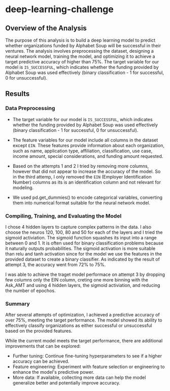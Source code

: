 # deep-learning-challenge

## Overview of the Analysis

The purpose of this analysis is to build a deep learning model to predict whether organizations funded by Alphabet Soup will be successful in their ventures. The analysis involves preprocessing the dataset, designing a neural network model, training the model, and optimizing it to achieve a target predictive accuracy of higher than 75%. The target variable for our model is `IS_SUCCESSFUL`, which indicates whether the funding provided by Alphabet Soup was used effectively (binary classification - 1 for successful, 0 for unsuccessful).

## Results

### Data Preprocessing

- The target variable for our model is `IS_SUCCESSFUL`, which indicates whether the funding provided by Alphabet Soup was used effectively (binary classification - 1 for successful, 0 for unsuccessful).

- The feature variables for our model include all columns in the dataset except `EIN`. These features provide information about each organization, such as name, application type, affiliation, classification, use case, income amount, special considerations, and funding amount requested.

- Based on the attempts 1 and 2 I tried by removing more columns, however that did not appear to increase the accuracy of the model. So in the third attemp, I only removed the `EIN` (Employer Identification Number) columns as its is an identification column and not relevant for modeling.

- We used pd.get_dummies() to encode categorical variables, converting them into numerical format suitable for the neural network model.

### Compiling, Training, and Evaluating the Model

 I chose 4 hidden layers to capture complex patterns in the data. I also choose the neuros 120, 100, 80 and 50 for each of the layers and I tried the sigmoid activiation. The sigmoid function squashes its input into a range between 0 and 1. It is often used for binary classification problems because it naturally outputs probabilities. The sigmoid activation is more suitable than relu and tanh activation since for the model we use the features in the provided dataset to create a binary classifier. As indicated by the result of attempt 3, the accuracy went from 72% to 75%. 

 I was able to achieve the traget model performace on attempt 3 by dropping few columns only the EIN column, creting one more binning with the Ask_AMT and using 4 hidden layers, the sigmoid activiation, and reducing the number of epochos. 


### Summary

 After several attempts of optimization, I achieved a predictive accuracy of over 75%, meeting the target performance. The model showed its ability to effectively classify organizations as either successful or unsuccessful based on the provided features.

While the current model meets the target performance, there are additional improvements that can be explored:
- Further tuning: Continue fine-tuning hyperparameters to see if a higher accuracy can be achieved.
- Feature engineering: Experiment with feature selection or engineering to enhance the model's predictive power.
- More data: If available, collecting more data can help the model generalize better and potentially improve accuracy.
